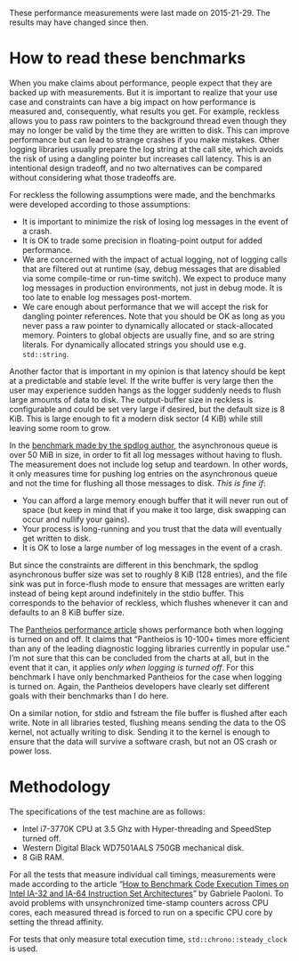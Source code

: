 These performance measurements were last made on 2015-21-29. The results may
have changed since then.

How to read these benchmarks
============================
When you make claims about performance, people expect that they are backed up
with measurements. But it is important to realize that your use case and
constraints can have a big impact on how performance is measured and,
consequently, what results you get. For example, reckless allows you to pass raw
pointers to the background thread even though they may no longer be valid by
the time they are written to disk. This can improve performance but can lead
to strange crashes if you make mistakes. Other logging libraries usually
prepare the log string at the call site, which avoids the risk of using a
dangling pointer but increases call latency. This is an intentional design
tradeoff, and no two alternatives can be compared without considering what
those tradeoffs are.

For reckless the following assumptions were made, and the benchmarks were
developed according to those assumptions:
* It is important to minimize the risk of losing log messages in the event of
  a crash.
* It is OK to trade some precision in floating-point output for added
  performance.
* We are concerned with the impact of actual logging, not of logging calls
  that are filtered out at runtime (say, debug messages that are disabled via
  some compile-time or run-time switch). We expect to produce many log
  messages in production environments, not just in debug mode. It is too late
  to enable log messages post-mortem.
* We care enough about performance that we will accept the risk for
  dangling pointer references. Note that you should be OK as long as you never
  pass a raw pointer to dynamically allocated or stack-allocated memory.
  Pointers to global objects are usually fine, and so are string literals. For
  dynamically allocated strings you should use e.g. `std::string`.

Another factor that is important in my opinion is that latency should be kept
at a predictable and stable level. If the write buffer is very large then the
user may experience sudden hangs as the logger suddenly needs to flush large
amounts of data to disk. The output-buffer size in reckless is configurable
and could be set very large if desired, but the default size is 8 KiB. This is
large enough to fit a modern disk sector (4 KiB) while still leaving
some room to grow.
  
In the [benchmark made by the spdlog
author](https://github.com/gabime/spdlog/blob/06e0b0387a27a6e77005adac87f235e744caeb87/bench/spdlog-async.cpp),
the asynchronous queue is over 50 MiB in size, in order to fit all log messages
without having to flush. The measurement does not include log setup and
teardown.  In other words, it only measures time for pushing log entries on the
asynchronous queue and not the time for flushing all those messages to disk.
*This is fine if*:

* You can afford a large memory enough buffer that it will never run out of
  space (but keep in mind that if you make it too large, disk swapping can
  occur and nullify your gains).
* Your process is long-running and you trust that the data will eventually get
  written to disk.
* It is OK to lose a large number of log messages in the event of a crash.

But since the constraints are different in this benchmark,
the spdlog asynchronous buffer size was set to roughly 8 KiB (128 entries),
and the file sink was put in force-flush mode to ensure that messages are
written early instead of being kept around indefinitely in the stdio buffer.
This corresponds to the behavior of reckless, which flushes whenever it can and
defaults to an 8 KiB buffer size.

The [Pantheios performance article](http://www.pantheios.org/performance.html)
shows performance both when logging is turned on and off. It claims that
“Pantheios is 10-100+ times more efficient than any of the leading diagnostic
logging libraries currently in popular use.” I’m not sure that this can be
concluded from the charts at all, but in the event that it can, it applies
*only when logging is turned off*. For this benchmark I have only benchmarked
Pantheios for the case when logging is turned on. Again, the Pantheios
developers have clearly set different goals with their benchmarks than I do
here.

On a similar notion, for stdio and fstream the file buffer is flushed after
each write. Note in all libraries tested, flushing means sending the data to
the OS kernel, not actually writing to disk. Sending it to the kernel is enough
to ensure that the data will survive a software crash, but not an OS crash or
power loss.

Methodology
===========
The specifications of the test machine are as follows:
* Intel i7-3770K CPU at 3.5 Ghz with Hyper-threading and SpeedStep turned off.
* Western Digital Black WD7501AALS 750GB mechanical disk.
* 8 GiB RAM.

For all the tests that measure individual call timings, measurements were made
according to the article “[How to Benchmark Code Execution Times on Intel IA-32
and IA-64 Instruction Set
Architectures](http://www.intel.com/content/www/us/en/intelligent-systems/embedded-systems-training/ia-32-ia-64-benchmark-code-execution-paper.html)”
by Gabriele Paoloni. To avoid problems with unsynchronized time-stamp counters
across CPU cores, each measured thread is forced to run on a specific CPU core
by setting the thread affinity.

For tests that only measure total execution time, `std::chrono::steady_clock`
is used.
